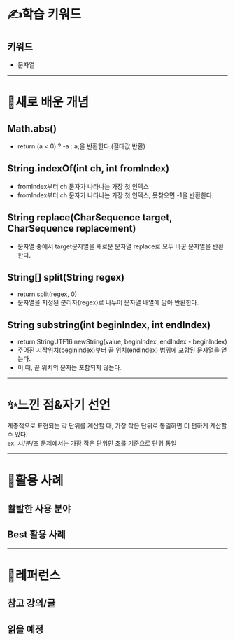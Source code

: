 # ✍학습 키워드

## 키워드

- 문자열

---

# 📝새로 배운 개념

## Math.abs()

- return (a < 0) ? -a : a;을 반환한다.(절대값 반환)

## String.indexOf(int ch, int fromIndex)

- fromIndex부터 ch 문자가 나타나는 가장 첫 인덱스
- fromIndex부터 ch 문자가 나타나는 가장 첫 인덱스, 못찾으면 -1을 반환한다.

## String replace(CharSequence target, CharSequence replacement)

- 문자열 중에서 target문자열을 새로운 문자열 replace로 모두 바꾼 문자열을 반환한다.

## String[] split(String regex)

- return split(regex, 0)
- 문자열을 지정된 분리자(regex)로 나누어 문자열 배열에 담아 반환한다.

## String substring(int beginIndex, int endIndex)

- return StringUTF16.newString(value, beginIndex, endIndex - beginIndex)
- 주어진 시작위치(beginIndex)부터 끝 위치(endIndex) 범위에 포함된 문자열을 얻는다.
- 이 때, 끝 위치의 문자는 포함되지 않는다.

---

# ✨느낀 점&자기 선언

계층적으로 표현되는 각 단위를 계산할 때, 가장 작은 단위로 통일하면 더 편하게 계산할 수 있다.
<br> ex. 시/분/초 문제에서는 가장 작은 단위인 초를 기준으로 단위 통일

---

# 🦋활용 사례

## 활발한 사용 분야



## Best 활용 사례



---

# 🔗레퍼런스

## 참고 강의/글


## 읽을 예정
